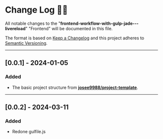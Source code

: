 <!-- markdownlint-disable MD024-->
# **Change Log** 📜📝

All notable changes to the "**frontend-workflow-with-gulp-jade---livereload**" "Frontend" will be documented in this file.

The format is based on [Keep a Changelog](https://keepachangelog.com/en/1.0.0/) and this project adheres to [Semantic Versioning](https://semver.org/spec/v2.0.0.html).

---

## [**0.0.1**] - 2024-01-05

### Added

* The basic project structure from **[josee9988/project-template](https://github.com/Josee9988/project-template)**.

---

## [**0.0.2**] - 2024-03-11

### Added

* Redone gulfile.js
